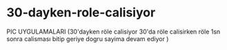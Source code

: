 # 30-dayken-role-calisiyor
PIC UYGULAMALARI (30'dayken röle calisiyor 30'da röle calisirken röle 1sn sonra calisması bitip geriye dogru sayima devam ediyor )

